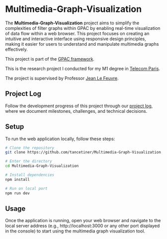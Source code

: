 # Multimedia-Graph-Visualization

The **Multimedia-Graph-Visualization** project aims to simplify the complexities of filter graphs within GPAC by enabling real-time visualization of data flow within a web browser. This project focuses on creating an intuitive and interactive interface using responsive design principles, making it easier for users to understand and manipulate multimedia graphs effectively.

This project is part of the [GPAC framework](https://gpac.io/).

This is the research project I conducted for my M1 degree in [Telecom Paris](https://www.telecom-paris.fr/en/home).

The project is supervised by Professor [Jean Le Feuvre](https://lefeuvre.wp.imt.fr/).

## Project Log

Follow the development progress of this project through our [project log](https://hackmd.io/@Cs7I3U-1QkmBjlGWMGXvwg/gpac-log), where we document milestones, challenges, and technical decisions.

## Setup

To run the web application locally, follow these steps:

```bash
# Clone the repository
git clone https://github.com/tancetiner/Multimedia-Graph-Visualization.git

# Enter the directory
cd Multimedia-Graph-Visualization

# Install dependencies
npm install

# Run on local port
npm run dev
```

## Usage

Once the application is running, open your web browser and navigate to the local server address (e.g., http://localhost:3000 or any other port displayed in the console) to start using the multimedia graph visualization tool.
